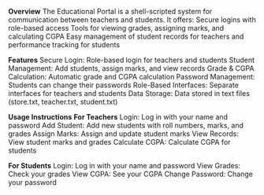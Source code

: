**Overview**
The Educational Portal is a shell-scripted system for communication between teachers and students. It offers:
Secure logins with role-based access
Tools for viewing grades, assigning marks, and calculating CGPA
Easy management of student records for teachers and performance tracking for students

**Features**
Secure Login: Role-based login for teachers and students
Student Management: Add students, assign marks, and view records
Grade & CGPA Calculation: Automatic grade and CGPA calculation
Password Management: Students can change their passwords
Role-Based Interfaces: Separate interfaces for teachers and students
Data Storage: Data stored in text files (store.txt, teacher.txt, student.txt)

**Usage Instructions**
**For Teachers**
Login: Log in with your name and password
Add Student: Add new students with roll numbers, marks, and grades
Assign Marks: Assign and update student marks
View Records: View student marks and grades
Calculate CGPA: Calculate CGPA for students

**For Students**
Login: Log in with your name and password
View Grades: Check your grades
View CGPA: See your CGPA
Change Password: Change your password
